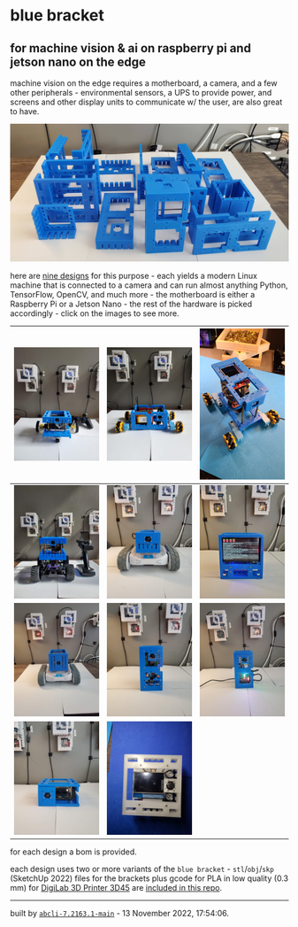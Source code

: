 # blue bracket

## for machine vision & ai on raspberry pi and jetson nano on the edge

machine vision on the edge requires a motherboard, a camera, and a few other peripherals - environmental sensors, a UPS to provide power, and screens and other display units to communicate w/ the user, are also great to have.

[![image](images/marquee.jpg)](brackets)

here are [nine designs](designs) for this purpose - each yields a modern Linux machine that is connected to a camera and can run almost anything Python, TensorFlow, OpenCV, and much more - the motherboard is either a Raspberry Pi or a Jetson Nano - the rest of the hardware is picked accordingly - click on the images to see more.

| [![image](images/blue-jetbot-1.jpg)](designs/blue-jetbot.md) | [![image](images/blue-buggy-1.jpg)](designs/blue-buggy.md) | [![image](images/blue-buggy-2-1.jpg)](designs/blue-buggy-2.md) |
| --- | --- | --- |
| [![image](images/blue-donkey-1.jpg)](designs/blue-donkey.md) | [![image](images/blue1-1.jpg)](designs/blue1.md) | [![image](images/blue3-1.jpg)](designs/blue3.md) |
| [![image](images/blue4-1.jpg)](designs/blue4.md) | [![image](images/chenar-grove-1.jpg)](designs/chenar-grove.md) | [![image](images/cube-1.jpg)](designs/cube.md) |
| [![image](images/eye_nano-1.jpg)](designs/eye_nano.md) | [![image](images/portal-1.jpg)](designs/portal.md) |

for each design a bom is provided.

each design uses two or more variants of the `blue bracket` - `stl`/`obj`/`skp` (SketchUp 2022) files for the brackets plus gcode for PLA in low quality (0.3 mm) for [DigiLab 3D Printer 3D45](https://3pitech.com/products/dremel-digilab-3d45-3d-printer) are [included in this repo](brackets).

---
built by [`abcli-7.2163.1-main`](https://github.com/kamangir/awesome-bash-cli) - 13 November 2022, 17:54:06.

